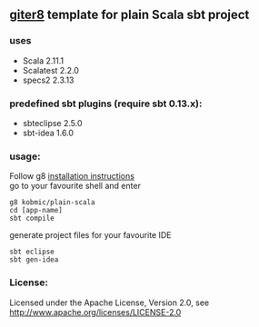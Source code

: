 ## [giter8](http://github.com/n8han/giter8) template for plain Scala sbt project

### uses
* Scala 2.11.1
* Scalatest 2.2.0
* specs2 2.3.13

### predefined sbt plugins (require sbt 0.13.x):
* sbteclipse 2.5.0
* sbt-idea 1.6.0


### usage:
Follow g8 [installation instructions](http://github.com/n8han/giter8#readme)  
go to your favourite shell and enter  

    g8 kobmic/plain-scala
    cd [app-name]
    sbt compile


generate project files for your favourite IDE

    sbt eclipse
    sbt gen-idea

### License:
Licensed under the Apache License, Version 2.0, see http://www.apache.org/licenses/LICENSE-2.0
